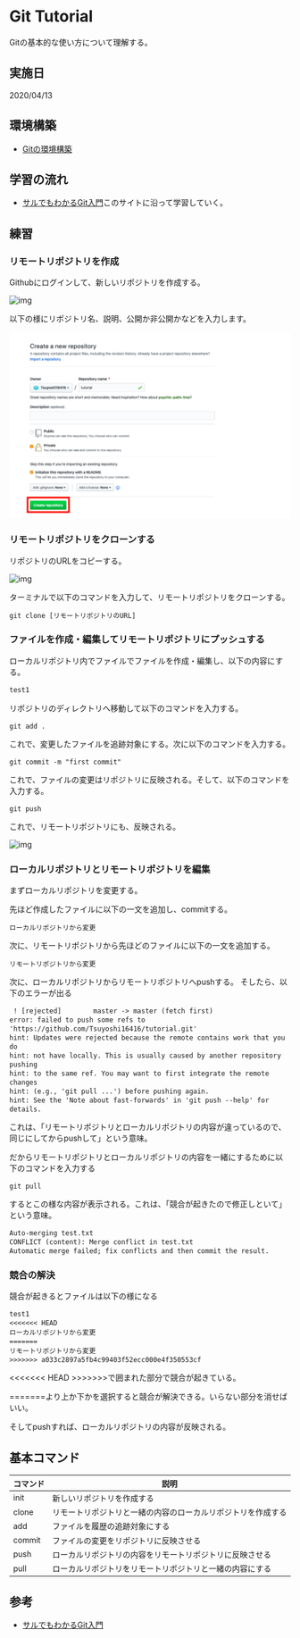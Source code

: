 # Git Tutorial

Gitの基本的な使い方について理解する。

## 実施日

2020/04/13

## 環境構築

- [Gitの環境構築](https://prog-8.com/docs/git-env)

## 学習の流れ

- [サルでもわかるGit入門](https://backlog.com/ja/git-tutorial/)このサイトに沿って学習していく。

## 練習

### リモートリポジトリを作成

Githubにログインして、新しいリポジトリを作成する。

![img](https://github.com/Tsuyoshi16416/GitTutorial/blob/master/img/%E3%82%B9%E3%82%AF%E3%83%AA%E3%83%BC%E3%83%B3%E3%82%B7%E3%83%A7%E3%83%83%E3%83%88%202020-04-12%2015.59.48.png?raw=true)

以下の様にリポジトリ名、説明、公開か非公開かなどを入力します。

![img](https://github.com/ezaki-lab/2020-study/blob/master/git-tutorial/img/%E3%82%B9%E3%82%AF%E3%83%AA%E3%83%BC%E3%83%B3%E3%82%B7%E3%83%A7%E3%83%83%E3%83%88%202020-04-12%2016.00.19.png?raw=true)

### リモートリポジトリをクローンする

リポジトリのURLをコピーする。

![img](https://github.com/Tsuyoshi16416/GitTutorial/blob/master/img/%E3%82%B9%E3%82%AF%E3%83%AA%E3%83%BC%E3%83%B3%E3%82%B7%E3%83%A7%E3%83%83%E3%83%88%202020-04-12%2016.40.1.png?raw=true)


ターミナルで以下のコマンドを入力して、リモートリポジトリをクローンする。

```
git clone [リモートリポジトリのURL]
```

### ファイルを作成・編集してリモートリポジトリにプッシュする

ローカルリポジトリ内でファイルでファイルを作成・編集し、以下の内容にする。

```test.txt
test1
```

リポジトリのディレクトリへ移動して以下のコマンドを入力する。

```
git add .
```

これで、変更したファイルを追跡対象にする。次に以下のコマンドを入力する。

```
git commit -m "first commit"
```

これで、ファイルの変更はリポジトリに反映される。そして、以下のコマンドを入力する。

```
git push
```

これで、リモートリポジトリにも、反映される。

![img](https://github.com/Tsuyoshi16416/GitTutorial/blob/master/img/%E3%82%B9%E3%82%AF%E3%83%AA%E3%83%BC%E3%83%B3%E3%82%B7%E3%83%A7%E3%83%83%E3%83%88%202020-04-12%2017.26.01.png?raw=true)

### ローカルリポジトリとリモートリポジトリを編集

まずローカルリポジトリを変更する。

先ほど作成したファイルに以下の一文を追加し、commitする。

```
ローカルリポジトリから変更
```

次に、リモートリポジトリから先ほどのファイルに以下の一文を追加する。

```
リモートリポジトリから変更
```

次に、ローカルリポジトリからリモートリポジトリへpushする。
そしたら、以下のエラーが出る

```
 ! [rejected]        master -> master (fetch first)
error: failed to push some refs to 'https://github.com/Tsuyoshi16416/tutorial.git'
hint: Updates were rejected because the remote contains work that you do
hint: not have locally. This is usually caused by another repository pushing
hint: to the same ref. You may want to first integrate the remote changes
hint: (e.g., 'git pull ...') before pushing again.
hint: See the 'Note about fast-forwards' in 'git push --help' for details.
```

これは、「リモートリポジトリとローカルリポジトリの内容が違っているので、同じにしてからpushして」という意味。

だからリモートリポジトリとローカルリポジトリの内容を一緒にするために以下のコマンドを入力する

```
git pull
```

するとこの様な内容が表示される。これは、「競合が起きたので修正しといて」という意味。

```
Auto-merging test.txt
CONFLICT (content): Merge conflict in test.txt
Automatic merge failed; fix conflicts and then commit the result.
```

### 競合の解決

競合が起きるとファイルは以下の様になる

```
test1
<<<<<<< HEAD
ローカルリポジトリから変更
=======
リモートリポジトリから変更
>>>>>>> a033c2897a5fb4c99403f52ecc000e4f350553cf
```

<<<<<<< HEAD >>>>>>>で囲まれた部分で競合が起きている。

=======より上か下かを選択すると競合が解決できる。いらない部分を消せばいい。

そしてpushすれば、ローカルリポジトリの内容が反映される。



## 基本コマンド
| コマンド | 説明 |
|---|---|
| init | 新しいリポジトリを作成する |
| clone | リモートリポジトリと一緒の内容のローカルリポジトリを作成する |
| add | ファイルを履歴の追跡対象にする |
| commit | ファイルの変更をリポジトリに反映させる |
| push | ローカルリポジトリの内容をリモートリポジトリに反映させる|
| pull | ローカルリポジトリをリモートリポジトリと一緒の内容にする|

## 参考
- [サルでもわかるGit入門](https://backlog.com/ja/git-tutorial/)
